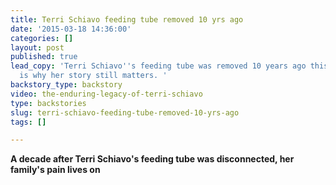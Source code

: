 ```yaml
---
title: Terri Schiavo feeding tube removed 10 yrs ago
date: '2015-03-18 14:36:00'
categories: []
layout: post
published: true
lead_copy: 'Terri Schiavo''s feeding tube was removed 10 years ago this month. This
  is why her story still matters. '
backstory_type: backstory
video: the-enduring-legacy-of-terri-schiavo
type: backstories
slug: terri-schiavo-feeding-tube-removed-10-yrs-ago
tags: []

---
```

**A decade after Terri Schiavo's feeding tube was disconnected, her family's pain lives on**
[](http://www.nydailynews.com/news/national/lessons-learned-bitter-divide-terri-schiavo-death-article-1.2152267)

